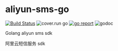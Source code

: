 # aliyun-sms-go
[![Build Status](https://travis-ci.org/scistack/aliyun-sms-go.svg?branch=master)](https://travis-ci.org/scistack/aliyun-sms-go) ![cover.run go](https://cover.run/go/github.com/scistack/aliyun-sms-go/sms.svg?tag=golang-1.10) [![go report](https://goreportcard.com/badge/github.com/scistack/aliyun-sms-go/sms)](https://goreportcard.com/report/github.com/scistack/aliyun-sms-go/sms) ![godoc](https://godoc.org/github.com/scistack/aliyun-sms-go/sms?status.svg)

Golang aliyun sms sdk

阿里云短信服务 sdk
